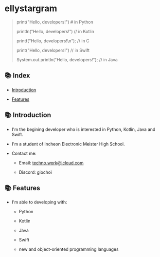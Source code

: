 [//]: # (my description md file)


# ellystargram

> print("Hello, developers!")  # in Python
> 
> println("Hello, developers!")  // in Kotlin
>
> printf("Hello, developers!\n");  // in C
>
> print("Hello, developers!")  // in Swift
>
> System.out.println("Hello, developers!");  // in Java


## 📚 Index

- [Introduction](#-introduction)

- [Features](#-features)


## 📚 Introduction

- I'm the begining developer who is interested in Python, Kotlin, Java and Swift.

- I'm a student of Incheon Electronic Meister High School.

- Contact me:

    - Email: techno.work@icloud.com

    - Discord: giochoi


## 📚 Features

- I'm able to developing with:

    - Python

    - Kotlin

    - Java

    - Swift

    - new and object-oriented programming languages


